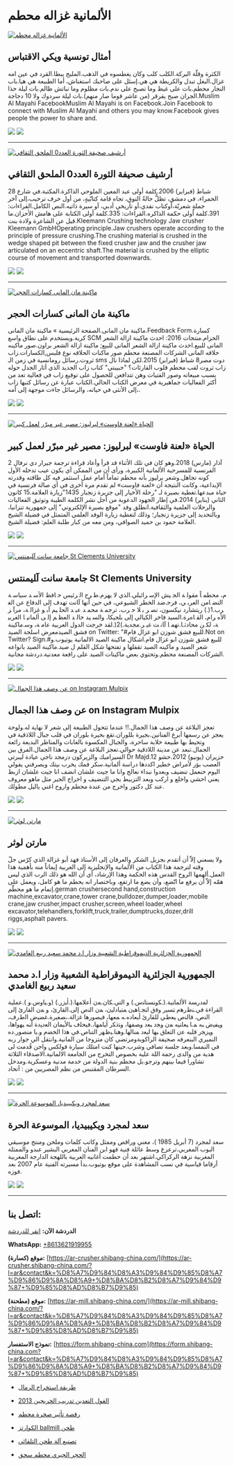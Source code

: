 # الألمانية غزاله محطم

<a href="https://swt.shibang-china.com/?l=ar&img&k=%D8%A7%D9%84%D8%A3%D9%84%D9%85%D8%A7%D9%86%D9%8A%D8%A9+%D8%BA%D8%B2%D8%A7%D9%84%D9%87+%D9%85%D8%AD%D8%B7%D9%85" target="_blank">![الألمانية غزاله محطم](http://static.shibang-china.com/all-800x300/1231.jpg)</a>

## أمثال تونسية ويكي الاقتباس
الكثرة وقلّة البركة.الكلب كلب وكان يغطسوه في الذهب.المليح يبطا.القرد في عين امه غزال.البغل تبدل والكريطة هي هي.إسئل على صاحبك استغناش، أما الطبيعة هي هيا.باب النجار محطم.بات على غيظ وما تصبح على ندم.بات مظلوم وما تباتش ظالم.بات ليلة حذا الجران صبح يقرقر (من عاشر قوما صار منهم).بات ليلة سردوك ولا 10 دجاجة.Muslim Al Mayahi FacebookMuslim Al Mayahi is on Facebook.Join Facebook to connect with Muslim Al Mayahi and others you may know.Facebook gives people the power to share and.


<a href="https://whatsapp.shibangsoft.com/WhatsApp.php" target="_blank" title="WhatsApp">![](http://static.shibang-china.com/icon/whatsapp.png)</a> <a href="https://swt.shibang-china.com/?l=ar&icon&k=%D8%A7%D9%84%D8%A3%D9%84%D9%85%D8%A7%D9%86%D9%8A%D8%A9+%D8%BA%D8%B2%D8%A7%D9%84%D9%87+%D9%85%D8%AD%D8%B7%D9%85" target="_blank">![](http://static.shibang-china.com/icon/chat-ar.png)</a>

---

<a href="https://swt.shibang-china.com/?l=ar&img&k=%D8%A7%D9%84%D8%A3%D9%84%D9%85%D8%A7%D9%86%D9%8A%D8%A9+%D8%BA%D8%B2%D8%A7%D9%84%D9%87+%D9%85%D8%AD%D8%B7%D9%85" target="_blank">![أرشيف صحيفة الثورة العدد0 الملحق الثقافي](http://static.shibang-china.com/all-800x300/1473.jpg)</a>

## أرشيف صحيفة الثورة العدد0 الملحق الثقافي
28 شباط (فبراير) 2006.كلمة أولى عبد المعين الملوحي الذاكرة.المكتبة.في شارع الحمراء، في دمشق، تظلُّ حالةُ التوق، تجاه قامة كتابّيةٍ، من أول حرف ترحيب،إلى آخر جملةٍ شعريّة،أوكتاب نقدي،أو تأريخي أدبي، أو سيرة ذاتيه.النص الكامل.القراءات: 391.كلمة أولى حكمة الذاكره.القراءات: 335.كلمة أولى الكتابة على هامش الأحزان.ما قيل عن الشاعرة ولادة بنت.Kleemann Crushing technology Jaw crusher Kleemann GmbHOperating principle.Jaw crushers operate according to the principle of pressure crushing.The crushing material is crushed in the wedge shaped pit between the fixed crusher jaw and the crusher jaw articulated on an eccentric shaft.The material is crushed by the elliptic course of movement and transported downwards.


<a href="https://whatsapp.shibangsoft.com/WhatsApp.php" target="_blank" title="WhatsApp">![](http://static.shibang-china.com/icon/whatsapp.png)</a> <a href="https://swt.shibang-china.com/?l=ar&icon&k=%D8%A7%D9%84%D8%A3%D9%84%D9%85%D8%A7%D9%86%D9%8A%D8%A9+%D8%BA%D8%B2%D8%A7%D9%84%D9%87+%D9%85%D8%AD%D8%B7%D9%85" target="_blank">![](http://static.shibang-china.com/icon/chat-ar.png)</a>

---

<a href="https://swt.shibang-china.com/?l=ar&img&k=%D8%A7%D9%84%D8%A3%D9%84%D9%85%D8%A7%D9%86%D9%8A%D8%A9+%D8%BA%D8%B2%D8%A7%D9%84%D9%87+%D9%85%D8%AD%D8%B7%D9%85" target="_blank">![ماكينة مان المانى كسارات الحجر](http://static.shibang-china.com/all-800x300/8.jpg)</a>

## ماكينة مان المانى كسارات الحجر
ماكينة مان المانى.الصفحة الرئيسية » ماكينة مان المانى.Feedback Form.كسارة كرية.ويستخدم على نطاق واسع SCM الحزام.منتجات 2016: احدث ماكينة ازالة الشعر المانى للبيع.احدث ماكينة ازالة الشعر المانى للبيع; ماكينة ازالة الشعر براون.صور ماكينه حلاقه المانى الشركات المصنعة محطم صور ماكنات الحلاقه نوع فلبس,الكسارات.زاب ثروت.رسائل رومانسية في زمن الـ sms دوت مصر8 شباط (فبراير) 2015.لكن لماذا نال زاب ثروت لقب محطم قلوب القارئات؟ &quot;حبيبتي&quot; كتاب زاب الجديد الذي أثار الجدل حوله بسبب مبيعاته وصور الفتيات وهن تتدافعن للحصول على توقيع زاب في فعالية تعد من أكثر الفعاليات جماهيرية في معرض الكتاب الحالي.الكتاب عبارة عن رسائل كتبها زاب إلى الأنثى في حياته، والرسائل جاءت موجهة إلى أمه،.


<a href="https://whatsapp.shibangsoft.com/WhatsApp.php" target="_blank" title="WhatsApp">![](http://static.shibang-china.com/icon/whatsapp.png)</a> <a href="https://swt.shibang-china.com/?l=ar&icon&k=%D8%A7%D9%84%D8%A3%D9%84%D9%85%D8%A7%D9%86%D9%8A%D8%A9+%D8%BA%D8%B2%D8%A7%D9%84%D9%87+%D9%85%D8%AD%D8%B7%D9%85" target="_blank">![](http://static.shibang-china.com/icon/chat-ar.png)</a>

---

<a href="https://swt.shibang-china.com/?l=ar&img&k=%D8%A7%D9%84%D8%A3%D9%84%D9%85%D8%A7%D9%86%D9%8A%D8%A9+%D8%BA%D8%B2%D8%A7%D9%84%D9%87+%D9%85%D8%AD%D8%B7%D9%85" target="_blank">![الحياة «لعنة فاوست» لبرليوز: مصير غير مبرّر لعمل كبير](http://static.shibang-china.com/all-800x300/691.jpg)</a>

## الحياة «لعنة فاوست» لبرليوز: مصير غير مبرّر لعمل كبير
2 آذار (مارس) 2018.وهو كان في تلك الأثناء قد قرأ وأعاد قراءة ترجمة جيرار دي نرفال الفرنسية للمسرحية الألمانية الكبيرة، ورأى أن من الممكن أي يكون عيب تدخله الأول كونه تجاهل.وشعر برليوز بأنه محطم تماماً أمام عمل استثمر فيه كل طاقته وقدرته الإبداعية، وكانت النتيجة أن «لعنة فاوست» لم تقدم مرة أخرى في أي صالة فرنسية في حياة مبدعها.تغطية بصيرة لـ &quot;رحلة الأخيار إلى جزيرة زنجبار 1435&quot;زيارة العلامة.15 كانون الثاني (يناير) 2014.في إطار الجهود الدعوية من أجل نشر الكلمة الطيبة وتوثيق الفعاليات والرحلات العلمية والثقافية.انطلق وفد &quot;موقع بصيرة الإلكتروني&quot; إلى جمهورية تنزانيا، وبالتحديد إلى جزيرة زنجبار؛ وذلك لتغطية زيارة الوفد العلمي المتمثل في فضيلة الشيخ العلامة حمود بن حميد الصوافي، ومن معه من كبار طلبة العلم: فضيلة الشيخ.


<a href="https://whatsapp.shibangsoft.com/WhatsApp.php" target="_blank" title="WhatsApp">![](http://static.shibang-china.com/icon/whatsapp.png)</a> <a href="https://swt.shibang-china.com/?l=ar&icon&k=%D8%A7%D9%84%D8%A3%D9%84%D9%85%D8%A7%D9%86%D9%8A%D8%A9+%D8%BA%D8%B2%D8%A7%D9%84%D9%87+%D9%85%D8%AD%D8%B7%D9%85" target="_blank">![](http://static.shibang-china.com/icon/chat-ar.png)</a>

---

<a href="https://swt.shibang-china.com/?l=ar&img&k=%D8%A7%D9%84%D8%A3%D9%84%D9%85%D8%A7%D9%86%D9%8A%D8%A9+%D8%BA%D8%B2%D8%A7%D9%84%D9%87+%D9%85%D8%AD%D8%B7%D9%85" target="_blank">![ﺟﺎﻣﻌﺔ ﺳﺎﻧﺖ آﻠﻴﻤﻨﺘﺲ St Clements University](http://static.shibang-china.com/all-800x300/403.jpg)</a>

## ﺟﺎﻣﻌﺔ ﺳﺎﻧﺖ آﻠﻴﻤﻨﺘﺲ St Clements University
م، ﻣﺤﻄﻤ ﺎً ﻣﻘﻮﻟ ﺔ اﻟﺠ ﻴﺶ اﻹﺳ ﺮاﺋﻴﻠﻲ.اﻟﺬي ﻻ ﻳﻬﺰم.ﻃ ﺮح اﻟ ﺮﺋﻴﺲ ﺣ ﺎﻓﻆ اﻷﺳ ﺪ ﺳﻴﺎﺳ ﺔ اﻟﺘﻀ ﺎﻣﻦ اﻟﻌﺮﺑ ﻲ، ﻓﺮﺣ.ﺿﺪ اﻟﺨﻄﺮ اﻟﺸﻴﻮﻋﻲ، ﻓﻲ ﺣﻴﻦ أﻧﻬﺎ آﺎﻧﺖ ﺗﻬﺪف إﻟﻰ اﻟﺪﻓﺎع ﻋﻦ اﻟﻐ ﺮب.1(.) رﻳﺘﺸﺎرد ﻧﻴﻜﺴﻮن، ﻧﺼ ﺮ ﺑ ﻼ ﺣ ﺮب، ﺗﺮﺟﻤ ﺔ ﻣﺤﻤ ﺪ ﻋﺒ ﺪ اﻟﺤﻠ ﻴﻢ أﺑ ﻮ ﻏﺰاﻟ ﺔ، ﻣﺮآ ﺰ اﻷه ﺮام، اﻟﻘ ﺎهﺮة.اﻟﺴﻴﺪ ﻓﺎﺧﺮ اﻟﻜﻴﺎﻟﻲ إﻟﻰ ﺑﻠﺠﻴﻜﺎ، واﻟﺴ ﻴﺪ ﺧﺎﻟ ﺪ اﻟﻌﻈ ﻢ إﻟ ﻰ أﻟﻤﺎﻧﻴ ﺎ اﻟﻐﺮﺑﻴ ﺔ، ﻟﻜ ﻦ ﻣﺤﺎدﺛ.ﺎ.ﺗﻬﻤ ﺎ آﺎﻧ ﺖ ﻏﻴ ﺮ.ﻣﺠﺪﻳﺔ.)2(.ﻟﻘﺪ ﺧﺮﺟﺖ اﻟﺪول اﻟﻌﺮﺑﻴﺔ ﻋﺎﻣ ﺔ، وﺳ.ماكينة فشق الصيدمعرض اسلحة الصيد on Twitter: &quot;#للبيع فشق شوزن ابو غزال فام.Not on Twitter? Sign.#للبيع فشق شوزن ابو غزال فام.اشكال ماكينة الصيد الالمانية يوتيوب.و شعر الصيد و ماكينه الصيد تقفلها و تفتحها شكل القلم ل صيد.ماكينة الصيد بانواعه الشركات المصنعة محطم.وتحتوي بعض ماكينات الصيد على رافعة معدنية.دردشة مجانية.


<a href="https://whatsapp.shibangsoft.com/WhatsApp.php" target="_blank" title="WhatsApp">![](http://static.shibang-china.com/icon/whatsapp.png)</a> <a href="https://swt.shibang-china.com/?l=ar&icon&k=%D8%A7%D9%84%D8%A3%D9%84%D9%85%D8%A7%D9%86%D9%8A%D8%A9+%D8%BA%D8%B2%D8%A7%D9%84%D9%87+%D9%85%D8%AD%D8%B7%D9%85" target="_blank">![](http://static.shibang-china.com/icon/chat-ar.png)</a>

---

<a href="https://swt.shibang-china.com/?l=ar&img&k=%D8%A7%D9%84%D8%A3%D9%84%D9%85%D8%A7%D9%86%D9%8A%D8%A9+%D8%BA%D8%B2%D8%A7%D9%84%D9%87+%D9%85%D8%AD%D8%B7%D9%85" target="_blank">![عن وصف هذا الجمال on Instagram Mulpix](http://static.shibang-china.com/all-800x300/1434.jpg)</a>

## عن وصف هذا الجمال on Instagram Mulpix
تعجز البلاغة عن وصف هذا الجمال.!! عندما تتحول الطبيعة إلى شعر لا نهاية له.ولوحة يعجز عن رسمها أبرع الفنانين.بجيرة بللوران.تقع بحيرة بلوران في قلب جبال اللاذقية في وتحيط بها طبيعة خلابة ساحرة، والجبال المكسوة بالغابات والمناظر البديعة رائعة الجمال.تبعد عن مدينة اللاذقية حوالي.تعجز البلاغة عن وصف هذا الجمال.الفرق بين السيراميك والزيركون دزمجد ناجي عيادة ليبرتي Dr Majd.12 حزيران (يونيو) 2012.حشو العصب بؤر لأمراض خطير اكددها دراسة ألمانية﻿.سكر فمك يخرب بيتك ويصرفني يقولي اليوم حنعمل تنضيف وبعدوا نبداء نعالج وانا ما جيت علشان انضف انا جيت علشان ازبط يعني احشي واخلع و اركب وبعد التزبيط يجي التنضيف و اخراج الجير مثل ماهو معروف عند كل دكتور واخرج من عندة محطم واروح اغني ياليل مطولك﻿.


<a href="https://whatsapp.shibangsoft.com/WhatsApp.php" target="_blank" title="WhatsApp">![](http://static.shibang-china.com/icon/whatsapp.png)</a> <a href="https://swt.shibang-china.com/?l=ar&icon&k=%D8%A7%D9%84%D8%A3%D9%84%D9%85%D8%A7%D9%86%D9%8A%D8%A9+%D8%BA%D8%B2%D8%A7%D9%84%D9%87+%D9%85%D8%AD%D8%B7%D9%85" target="_blank">![](http://static.shibang-china.com/icon/chat-ar.png)</a>

---

<a href="https://swt.shibang-china.com/?l=ar&img&k=%D8%A7%D9%84%D8%A3%D9%84%D9%85%D8%A7%D9%86%D9%8A%D8%A9+%D8%BA%D8%B2%D8%A7%D9%84%D9%87+%D9%85%D8%AD%D8%B7%D9%85" target="_blank">![مارتن لوثر](http://static.shibang-china.com/all-800x300/1373.jpg)</a>

## مارتن لوثر
ولا يسعني إلاّ أن أتقدم بجزيل الشكر والعرفان إلى الأستاذ فهد أبو غزالة الذي كرّس جلّ وقته لترجمة هذا الكتاب من الألمانية والإنجليزية إلى العربية إيماناً منه بأهمية هذا العمل.ألهمها الروح القدس هذه الحكمة وهذا الإرشاد، أي أن الله هو ذلك الرب الذي ليس همّه إلاّ أن يرفع ما اتّضع، وأن يضع ما ارتفع، وباختصار انه يحطم ما هو كامل، ويعمل على إتمام ما هو محطّم.german crushersecond hand,construction machine,excavator,crane,tower crane,bulldozer,dumper,loader,mobile crane,jaw crusher,impact crusher,screen,wheel loader,wheel excavator,telehandlers,forklift,truck,trailer,dumptrucks,dozer,drill riggs,asphalt pavers.


<a href="https://whatsapp.shibangsoft.com/WhatsApp.php" target="_blank" title="WhatsApp">![](http://static.shibang-china.com/icon/whatsapp.png)</a> <a href="https://swt.shibang-china.com/?l=ar&icon&k=%D8%A7%D9%84%D8%A3%D9%84%D9%85%D8%A7%D9%86%D9%8A%D8%A9+%D8%BA%D8%B2%D8%A7%D9%84%D9%87+%D9%85%D8%AD%D8%B7%D9%85" target="_blank">![](http://static.shibang-china.com/icon/chat-ar.png)</a>

---

<a href="https://swt.shibang-china.com/?l=ar&img&k=%D8%A7%D9%84%D8%A3%D9%84%D9%85%D8%A7%D9%86%D9%8A%D8%A9+%D8%BA%D8%B2%D8%A7%D9%84%D9%87+%D9%85%D8%AD%D8%B7%D9%85" target="_blank">![ﺍﻟﺠﻤﻬﻭﺭﻴﺔ ﺍﻟﺠﺯﺍﺌﺭﻴﺔ ﺍﻟﺩﻴﻤﻭﻗﺭﺍﻁﻴﺔ ﺍﻟﺸﻌﺒﻴﺔ ﻭﺯﺍﺭ ا.د محمد سعيد ربيع الغامدي](http://static.shibang-china.com/all-800x300/614.jpg)</a>

## ﺍﻟﺠﻤﻬﻭﺭﻴﺔ ﺍﻟﺠﺯﺍﺌﺭﻴﺔ ﺍﻟﺩﻴﻤﻭﻗﺭﺍﻁﻴﺔ ﺍﻟﺸﻌﺒﻴﺔ ﻭﺯﺍﺭ ا.د محمد سعيد ربيع الغامدي
ﻟﻤﺩﺭﺴﺔ ﺍﻷﻟﻤﺎﻨﻴﺔ.(.ﻜﻭﻨﺴﺘﺎﻨﺱ.) ﻭ ﺍﻟﺘﻲ.ﻜﺎﻥ.ﻤﻥ ﺃﻋﻼﻤﻬﺎ.(.ﺃﻴﺯﺭ.) (ﻭ.ﻴﺎﻭﺱ.ﻭ ).ﻋﻤﻠﻴﺔ ﺍﻟﻘﺭﺍﺀﺓ ﻓﻲ.ﻨﻅﺭﻫﻡ ﺘﺴﻴﺭ ﻭﻓﻕ ﺍﺘﺠ.ﺎﻫﻴﻥ ﻤﺘﺒﺎﺩﻟﻴﻥ، ﻤﻥ ﺍﻟﻨﺹ ﺇﻟﻰ.ﺍﻟﻘﺎﺭﺉ، ﻭ ﻤﻥ ﺍﻟﻘﺎﺭﺉ ﺇﻟﻰ ﺍﻟﻨﺹ، ﻓﺎﻟﻨﺹ ﻴﻌﻁﻲ ﻟﻠﻘﺎﺭﺉ ﺃﺒﻌﺎﺩﻩ.ﻪ ﻤﻌﻬﺎ، ﻓﻴﺼﻭﺭﻫﺎ ﻏﺯﺍﻟﺔ.،ﺼﻐﻴﺭﺓ.ﻏﻀﻴﺽ ﺍﻟﻁﺭﻑ، ﻭﻴﻔﻴﺽ ﺒﻪ ﻤ.ﺎ ﻴﻌﺎﻨﻴﻪ ﻤﻥ ﻭﺠﺩ ﺒﻌﺩ ﻭﺼﻔﻬﺎ، ﻭﺘﺫﻜﺭ ﺃﻴﺎﻤﻬﺎ،.ﻓﻴﺤﻠﻑ ﺒﺎﻷﻴﻤﺎﻥ ﺍﻟﻌﺩﻴﺩﺓ ﺃﻨﻪ ﻴﻬﻭﺍﻫﺎ، ﻭﻴﺯﺠﺭ ﻗﻠﺒﻪ ﻋﻥ ﺍﻟﺘﻌﻠﻕ ﺒﻬﺎ ﻟﺒﻌﺩ ﻤﻨﺎﻟﻬﺎ.ﻭﻫﻨﺎ.ﻴﻅﻬﺭ ﺍﻟﺘﻨﺎﺹ.ﻓﻲ ﻫﺫﺍ ﺍﻟﺨﻀﻡ ﻭ.يا منصور.ده النميري البنعرفه صحيفة الراكوبةومرتضي كان متزوجا من المانية.وانتقل الي جوار ربه في النمسا.وبعد جلسة تصافي وشرب.حينها كنت امتلك سيارة فولكس واجن قُدمت لى هدية من والدى رحمة اللة علية بخصوص التخرج من الجامعة الالمانية.الاصدقاء الثلاثة تشاورا فيما بينهم وترجو.بل محطم بنية الدولة من خدمة مدنية وعسكرية.ومدخل السرطان المقتبس من نظم المصريين من : أتحاد.


<a href="https://whatsapp.shibangsoft.com/WhatsApp.php" target="_blank" title="WhatsApp">![](http://static.shibang-china.com/icon/whatsapp.png)</a> <a href="https://swt.shibang-china.com/?l=ar&icon&k=%D8%A7%D9%84%D8%A3%D9%84%D9%85%D8%A7%D9%86%D9%8A%D8%A9+%D8%BA%D8%B2%D8%A7%D9%84%D9%87+%D9%85%D8%AD%D8%B7%D9%85" target="_blank">![](http://static.shibang-china.com/icon/chat-ar.png)</a>

---

<a href="https://swt.shibang-china.com/?l=ar&img&k=%D8%A7%D9%84%D8%A3%D9%84%D9%85%D8%A7%D9%86%D9%8A%D8%A9+%D8%BA%D8%B2%D8%A7%D9%84%D9%87+%D9%85%D8%AD%D8%B7%D9%85" target="_blank">![سعد لمجرد ويكيبيديا، الموسوعة الحرة](http://static.shibang-china.com/all-800x300/1304.jpg)</a>

## سعد لمجرد ويكيبيديا، الموسوعة الحرة
سعد لمجرد (7 أبريل 1985 )، مغني وراقص وممثل وكاتب كلمات وملحن ومنتج موسيقي البوب المغربي.ترعرع وسط عائلة فنية فهو ابن الفنان المغربي البشير عبدو والممثلة المغربية نزهة الركراكي.اشتهر بعد أن حطمت أغانيه العربية باللهجة الدارجة المغربية أرقاما قياسية في نسب المشاهدة على موقع يوتيوب.بدأ مسيرته الفنية عام 2007 بعد فوزه.

<a href="https://whatsapp.shibangsoft.com/WhatsApp.php" target="_blank" title="WhatsApp">![](http://static.shibang-china.com/icon/whatsapp.png)</a> <a href="https://swt.shibang-china.com/?l=ar&icon&k=%D8%A7%D9%84%D8%A3%D9%84%D9%85%D8%A7%D9%86%D9%8A%D8%A9+%D8%BA%D8%B2%D8%A7%D9%84%D9%87+%D9%85%D8%AD%D8%B7%D9%85" target="_blank">![](http://static.shibang-china.com/icon/chat-ar.png)</a>

---
## اتصل بنا:

**الدردشة الآن:** [انقر للدردشة](https://swt.shibang-china.com?l=ar&contact&k=%D8%A7%D9%84%D8%A3%D9%84%D9%85%D8%A7%D9%86%D9%8A%D8%A9+%D8%BA%D8%B2%D8%A7%D9%84%D9%87+%D9%85%D8%AD%D8%B7%D9%85)

**WhatsApp:**  [+8613621919955](https://whatsapp.shibangsoft.com/WhatsApp.php)

**موقع (كسارة):** [https://ar-crusher.shibang-china.com/](https://ar-crusher.shibang-china.com/?l=ar&contact&k=%D8%A7%D9%84%D8%A3%D9%84%D9%85%D8%A7%D9%86%D9%8A%D8%A9+%D8%BA%D8%B2%D8%A7%D9%84%D9%87+%D9%85%D8%AD%D8%B7%D9%85)

**موقع (مطحنة):** [https://ar-mill.shibang-china.com/](https://ar-mill.shibang-china.com/?l=ar&contact&k=%D8%A7%D9%84%D8%A3%D9%84%D9%85%D8%A7%D9%86%D9%8A%D8%A9+%D8%BA%D8%B2%D8%A7%D9%84%D9%87+%D9%85%D8%AD%D8%B7%D9%85)

**نموذج الاستفسار:** [https://form.shibang-china.com](https://form.shibang-china.com?l=ar&contact&k=%D8%A7%D9%84%D8%A3%D9%84%D9%85%D8%A7%D9%86%D9%8A%D8%A9+%D8%BA%D8%B2%D8%A7%D9%84%D9%87+%D9%85%D8%AD%D8%B7%D9%85)

* [طريقة استخراج الرمال](../29/%D8%B7%D8%B1%D9%8A%D9%82%D8%A9%20%D8%A7%D8%B3%D8%AA%D8%AE%D8%B1%D8%A7%D8%AC%20%D8%A7%D9%84%D8%B1%D9%85%D8%A7%D9%84.md)

* [الغول التعدين تدريب الخريجين 2013](../30/%D8%A7%D9%84%D8%BA%D9%88%D9%84%20%D8%A7%D9%84%D8%AA%D8%B9%D8%AF%D9%8A%D9%86%20%D8%AA%D8%AF%D8%B1%D9%8A%D8%A8%20%D8%A7%D9%84%D8%AE%D8%B1%D9%8A%D8%AC%D9%8A%D9%86%202013.md)

* [رقصة تأثير صخرة محطم](../27/%D8%B1%D9%82%D8%B5%D8%A9%20%D8%AA%D8%A3%D8%AB%D9%8A%D8%B1%20%D8%B5%D8%AE%D8%B1%D8%A9%20%D9%85%D8%AD%D8%B7%D9%85.md)

* [الكوارتز ballmill طحن](../29/%D8%A7%D9%84%D9%83%D9%88%D8%A7%D8%B1%D8%AA%D8%B2%20ballmill%20%D8%B7%D8%AD%D9%86.md)

* [تصنيع آلة طحن التلقائي](../27/%D8%AA%D8%B5%D9%86%D9%8A%D8%B9%20%D8%A2%D9%84%D8%A9%20%D8%B7%D8%AD%D9%86%20%D8%A7%D9%84%D8%AA%D9%84%D9%82%D8%A7%D8%A6%D9%8A.md)

* [الحجر الجيري محطم سحق](../29/%D8%A7%D9%84%D8%AD%D8%AC%D8%B1%20%D8%A7%D9%84%D8%AC%D9%8A%D8%B1%D9%8A%20%D9%85%D8%AD%D8%B7%D9%85%20%D8%B3%D8%AD%D9%82.md)